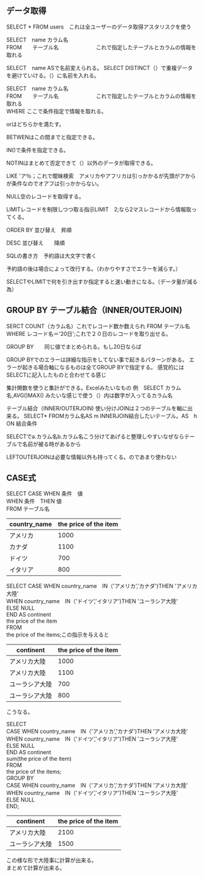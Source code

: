 ## データ取得

SELECT * FROM users　これは全ユーザーのデータ取得アスタリスクを使う<br>

SELECT　name カラム名<br>
FROM　　テーブル名　　　　　　　これで指定したテーブルとカラムの情報を取れる

SELECT　name ASで名前変えられる。
SELECT DISTINCT（）で重複データを避けていける。（）に名前を入れる。<br>

SELECT　name カラム名<br>
FROM　　テーブル名　　　　　　　これで指定したテーブルとカラムの情報を取れる<br>
WHERE ここで条件指定で情報を取れる。<br>

orはどちらかを満たす。<br>

BETWENはこの間までと指定できる。<br>

IN()で条件を指定できる。<br>

NOTINはまとめて否定できて（）以外のデータが取得できる。

LIKE 'ア％；これで曖昧検索　アメリカやアフリカは引っかかるが先頭がアからが条件なのでオアフは引っかからない。

NULL空のレコードを取得する。

LIMITレコードを制限しつつ取る指示LIMIT　2;なら2マスレコードから情報取ってくる。

ORDER BY 並び替え　昇順

DESC  並び替え　　降順

SQLの書き方　予約語は大文字で書く

予約語の後は場合によって改行する。（わかりやすさでエラーを減らす。）

SELECTやLIMITで何を引き出すか指定すると速い動きになる。（データ量が減る為）

## GROUP BY  テーブル結合（INNER/OUTERJOIN)

SERCT COUNT（カラム名）これでレコード数か数えられ
FROM  テーブル名
WHERE レコード名＝'20日';これで２０日のレコードを取り出せる。

GROUP BY　　同じ値でまとめられる。もし20日ならば

GROUP BYでのエラーは詳細な指示をしてない事で起きるパターンがある。
エラーが起きる場合軸になるものは全てGROUP BYで指定する。
感覚的にはSELECTに記入したものと合わせてる感じ

集計関数を使うと集計ができる。Excelみたいなもの
例　SELECT カラム名,AVG()MAX()
みたいな感じで使う（）内は数字が入ってるカラム名

テーブル結合（INNER/OUTERJOIN)
使い分けJOINは２つのテーブルを軸に出来る。
SELECT*
FROMカラム名AS m
INNERJOIN結合したいテーブル。AS　h ON 結合条件

SELECTでa.カラム名b.カラム名こう分けてあげると整理しやすいなぜならテーブルで名前が被る時があるから

LEFTOUTERJOINは必要な情報以外も持ってくる。のであまり使わない

## CASE式

SELECT CASE WHEN 条件　値<br>
WHEN 条件　THEN 値<br>
FROM テーブル名<br>

| country_name | the price of the item |
| ------------ | --------------------- |
| アメリカ     | 1000                  | 
| カナダ       | 1100                  |
| ドイツ       | 700                   |
| イタリア     | 800                   |

SELECT CASE WHEN country_name　IN（'アメリカ’,'カナダ')THEN 'アメリカ大陸’<br>
WHEN country_name　IN（'ドイツ’,'イタリア')THEN 'ユーラシア大陸’<br>
ELSE NULL<br>
END AS continent<br>
the price of the item<br>
FROM <br>
the price of the items;この指示を与えると<br>

| continent | the price of the item |
| ------------ | --------------------- |
| アメリカ大陸     | 1000                  | 
| アメリカ大陸| 1100                  |
| ユーラシア大陸      | 700                   |
| ユーラシア大陸    | 800                   |

こうなる。

SELECT <br>
CASE WHEN country_name　IN（'アメリカ’,'カナダ')THEN 'アメリカ大陸’<br>
WHEN country_name　IN（'ドイツ’,'イタリア')THEN 'ユーラシア大陸’<br>
ELSE NULL<br>
END AS continent<br>
sum(the price of the item)<br>
FROM <br>
the price of the items;<br>
GROUP BY <br>
CASE WHEN country_name　IN（'アメリカ’,'カナダ')THEN 'アメリカ大陸’<br>
WHEN country_name　IN（'ドイツ’,'イタリア')THEN 'ユーラシア大陸’<br>
ELSE NULL<br>
END;

| continent | the price of the item |
| ------------ | --------------------- |
| アメリカ大陸     | 2100                  | 
| ユーラシア大陸      | 1500                  |

この様な形で大陸事に計算が出来る。<br>
まとめて計算が出来る。























